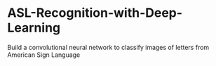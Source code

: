 # ASL-Recognition-with-Deep-Learning
Build a convolutional neural network to classify images of letters from American Sign Language
